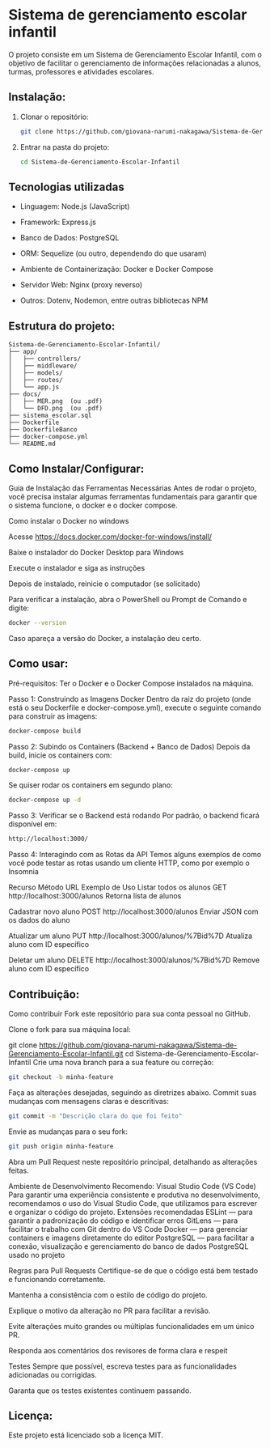 # Sistema de gerenciamento escolar infantil
O projeto consiste em um Sistema de Gerenciamento Escolar Infantil, com o objetivo de facilitar o gerenciamento de informações relacionadas a alunos, turmas, professores e atividades escolares.


## Instalação:
1. Clonar o repositório:

   ```sh
   git clone https://github.com/giovana-narumi-nakagawa/Sistema-de-Gerenciamento-Escolar-Infantil.git
   ```

2. Entrar na pasta do projeto:

   ```sh
   cd Sistema-de-Gerenciamento-Escolar-Infantil
   ```
## Tecnologias utilizadas

- Linguagem: Node.js (JavaScript)

- Framework: Express.js

- Banco de Dados: PostgreSQL

- ORM: Sequelize (ou outro, dependendo do que usaram)

- Ambiente de Containerização: Docker e Docker Compose

- Servidor Web: Nginx (proxy reverso)

- Outros: Dotenv, Nodemon, entre outras bibliotecas NPM

## Estrutura do projeto:

```plaintext
Sistema-de-Gerenciamento-Escolar-Infantil/
├── app/
│   ├── controllers/
│   ├── middleware/
│   ├── models/
│   ├── routes/
│   └── app.js
├── docs/
│   ├── MER.png  (ou .pdf)
│   └── DFD.png  (ou .pdf)
├── sistema_escolar.sql
├── Dockerfile
├── DockerfileBanco
├── docker-compose.yml
└── README.md
```
## Como Instalar/Configurar:
Guia de Instalação das Ferramentas Necessárias
Antes de rodar o projeto, você precisa instalar algumas ferramentas fundamentais para garantir que o sistema funcione, o docker e o docker compose.

Como instalar o Docker no windows

Acesse https://docs.docker.com/docker-for-windows/install/

Baixe o instalador do Docker Desktop para Windows

Execute o instalador e siga as instruções

Depois de instalado, reinicie o computador (se solicitado)

Para verificar a instalação, abra o PowerShell ou Prompt de Comando e digite:

```sh
docker --version
```

Caso apareça a versão do Docker, a instalação deu certo.

## Como usar:
Pré-requisitos:
Ter o Docker e o Docker Compose instalados na máquina.

Passo 1: Construindo as Imagens Docker
Dentro da raiz do projeto (onde está o seu Dockerfile e docker-compose.yml), execute o seguinte comando para construir as imagens:

```sh
docker-compose build
```

Passo 2: Subindo os Containers (Backend + Banco de Dados)
Depois da build, inicie os containers com:

```sh
docker-compose up
```

Se quiser rodar os containers em segundo plano:
```sh
docker-compose up -d
```

Passo 3: Verificar se o Backend está rodando
Por padrão, o backend ficará disponível em:

```sh
http://localhost:3000/
```

Passo 4: Interagindo com as Rotas da API
Temos alguns exemplos de como você pode testar as rotas usando um cliente HTTP, como por exemplo o Insomnia

Recurso    Método    URL    Exemplo de Uso
Listar todos os alunos    GET    http://localhost:3000/alunos    Retorna lista de alunos

Cadastrar novo aluno    POST    http://localhost:3000/alunos    Enviar JSON com os dados do aluno

Atualizar um aluno    PUT    http://localhost:3000/alunos/%7Bid%7D    Atualiza aluno com ID específico

Deletar um aluno    DELETE    http://localhost:3000/alunos/%7Bid%7D    Remove aluno com ID específico

## Contribuição:

Como contribuir
Fork este repositório para sua conta pessoal no GitHub.

Clone o fork para sua máquina local:

git clone https://github.com/giovana-narumi-nakagawa/Sistema-de-Gerenciamento-Escolar-Infantil.git
cd Sistema-de-Gerenciamento-Escolar-Infantil
Crie uma nova branch para a sua feature ou correção:

```sh
git checkout -b minha-feature
```

Faça as alterações desejadas, seguindo as diretrizes abaixo.
Commit suas mudanças com mensagens claras e descritivas:

```sh
git commit -m "Descrição clara do que foi feito"
```

Envie as mudanças para o seu fork:

```sh
git push origin minha-feature
```

Abra um Pull Request neste repositório principal, detalhando as alterações feitas.

Ambiente de Desenvolvimento Recomendo: Visual Studio Code (VS Code)
Para garantir uma experiência consistente e produtiva no desenvolvimento, recomendamos o uso do Visual Studio Code, que utilizamos para escrever e organizar o código do projeto.
Extensões recomendadas
ESLint — para garantir a padronização do código e identificar erros
GitLens — para facilitar o trabalho com Git dentro do VS Code
Docker — para gerenciar containers e imagens diretamente do editor
PostgreSQL — para facilitar a conexão, visualização e gerenciamento do banco de dados PostgreSQL usado no projeto

Regras para Pull Requests
Certifique-se de que o código está bem testado e funcionando corretamente.

Mantenha a consistência com o estilo de código do projeto.

Explique o motivo da alteração no PR para facilitar a revisão.

Evite alterações muito grandes ou múltiplas funcionalidades em um único PR.

Responda aos comentários dos revisores de forma clara e respeit

Testes
Sempre que possível, escreva testes para as funcionalidades adicionadas ou corrigidas.

Garanta que os testes existentes continuem passando.
## Licença:
Este projeto está licenciado sob a licença MIT.
